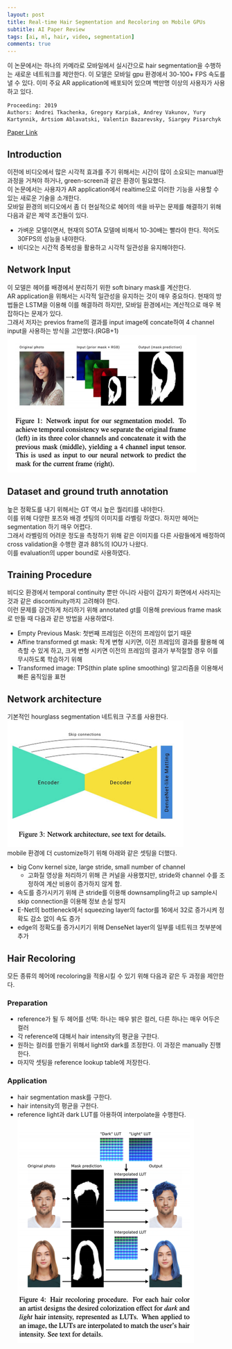```yaml
---
layout: post  
title: Real-time Hair Segmentation and Recoloring on Mobile GPUs    
subtitle: AI Paper Review  
tags: [ai, ml, hair, video, segmentation]  
comments: true
--- 
```


이 논문에서는 하나의 카메라로 모바일에서 실시간으로 hair segmentation을 수행하는 새로운 네트워크를 제안한다. 
이 모델은 모바일 gpu 환경에서 30-100+ FPS 속도를 낼 수 있다. 이미 주요 AR application에 배포되어 있으며 
백만명 이상의 사용자가 사용하고 있다.  

```
Proceeding: 2019
Authors: Andrei Tkachenka, Gregory Karpiak, Andrey Vakunov, Yury Kartynnik, Artsiom Ablavatski, Valentin Bazarevsky, Siargey Pisarchyk
```

[Paper Link](https://arxiv.org/pdf/1907.06740.pdf)   

## Introduction
이전에 비디오에서 많은 시각적 효과를 주기 위해서는 시간이 많이 소요되는 manual한 과정을 거쳐야 하거나, green-screen과 같은 환경이 필요했다.  
이 논문에서는 사용자가 AR application에서 realtime으로 이러한 기능을 사용할 수 있는 새로운 기술을 소개한다.  
모바일 환경의 비디오에서 좀 더 현실적으로 헤어의 색을 바꾸는 문제를 해결하기 위해 다음과 같은 제약 조건들이 있다.  
* 가벼운 모델이면서, 현재의 SOTA 모델에 비해서 10-30배는 빨라야 한다. 적어도 30FPS의 성능을 내야한다.  
* 비디오는 시간적 증복성을 활용하고 시각적 일관성을 유지해야한다.  

## Network Input
이 모델은 헤어를 배경에서 분리하기 위한 soft binary mask를 계산한다.  
AR application을 위해서는 시각적 일관성을 유지하는 것이 매우 중요하다.
현재의 방법들은 LSTM을 이용해 이를 해결하려 하지만, 모바일 환경에서는 계산적으로 매우 복잡하다는 문제가 있다.  
그래서 저자는 previos frame의 결과를 input image에 concate하여 4 channel input을 사용하는 방식을 고안했다.(RGB+1)  
![](../assets/resource/ai_paper/paper4/1.png)  

## Dataset and ground truth annotation
높은 정확도를 내기 위해서는 GT 역시 높은 퀄리티를 내야한다.  
이를 위해 다양한 포즈와 배경 셋팅의 이미지를 라벨링 하였다. 하지만 헤어는 segmentation 하기 매우 어렵다.  
그래서 라벨링의 어려운 정도을 측정하기 위해 같은 이미지를 다른 사람들에게 배정하여 cross validation을 수행한 결과
88%의 IOU가 나왔다.  
이를 evaluation의 upper bound로 사용하였다.  

## Training Procedure
비디오 환경에서 temporal continuity 뿐만 아니라 사람이 갑자기 화면에서 사라지는 것과 같은 discontinuity까지 고려해야 한다.  
이런 문제를 강건하게 처리하기 위해 annotated gt를 이용해 previous frame mask로 만들 때 다음과 같은 방법을 사용하였다.  
* Empty Previous Mask: 첫번째 프레임은 이전의 프레임이 없기 때문
* Affine transformed gt mask: 작게 변형 시키면, 이전 프레임의 결과를 활용해 예측할 수 있게 하고, 크게 변형 시키면 이전의 프레임의 결과가 부적절할 경우 이를 무시하도록 학습하기 위해
* Transformed image: TPS(thin plate spline smoothing) 알고리즘을 이용해서 빠른 움직임을 표현

## Network architecture
기본적인 hourglass segmentation 네트워크 구조를 사용한다.  
![](../assets/resource/ai_paper/paper4/2.png)  
mobile 환경에 더 customize하기 위해 아래와 같은 셋팅을 더했다.  
* big Conv kernel size, large stride, small number of channel
    * 고화질 영상을 처리하기 위해 큰 커널을 사용했지만, stride와 channel 수를 조정하여 계산 비용이 증가하지 않게 함.
* 속도를 증가시키기 위헤 큰 stride를 이용해 downsampling하고 up sample시 skip connection을 이용해 정보 손실 방지  
* E-Net의 bottleneck에서 squeezing layer의 factor를 16에서 32로 증가시켜 정확도 감소 없이 속도 증가
* edge의 정확도를 증가시키기 위해 DenseNet layer의 일부를 네트워크 첫부분에 추가

## Hair Recoloring
모든 종류의 헤어에 recoloring을 적용시킬 수 있기 위해 다음과 같은 두 과정을 제안한다.  

### Preparation
* reference가 될 두 헤어를 선택: 하나는 매우 밝은 컬러, 다른 하나는 매우 어두은 컬러
* 각 reference에 대해서 hair intensity의 평균을 구한다. 
* 원하는 컬러를 만들기 위해서 light와 dark를 조정한다. 이 과정은 manually 진행한다.  
* 마지막 셋팅을 reference lookup table에 저장한다. 

### Application
* hair segmentation mask를 구한다.
* hair intensity의 평균을 구한다. 
* reference light과 dark LUT를 아용하여 interpolate을 수행한다.  
![](../assets/resource/ai_paper/paper4/3.png)




